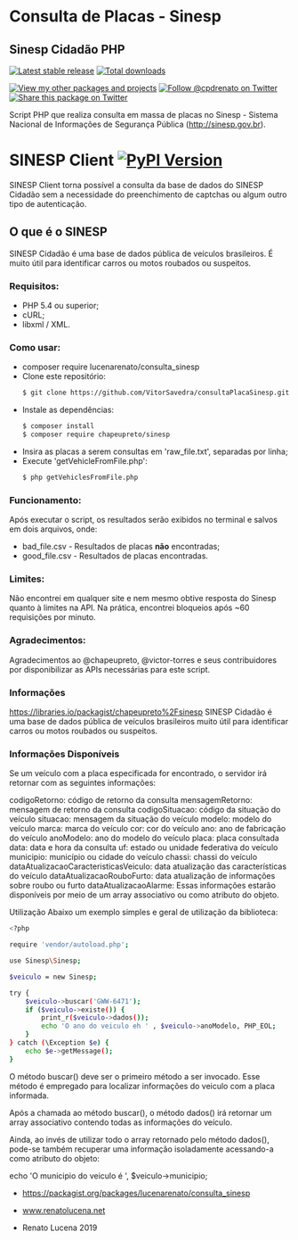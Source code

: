 # Consulta de Placas - Sinesp
## Sinesp Cidadão PHP

<a href="https://packagist.org/packages/lucenarenato/consulta_sinesp"><img src="" alt="Latest stable release"></img></a>
<a href="https://packagist.org/packages/lucenarenato/consulta_sinesp"><img src="" alt="Total downloads"></img></a>

<a href="https://packagist.org/packages/lucenarenato"><img src="https://img.shields.io/badge/link-packagist-lightgrey.svg" alt="View my other packages and projects"></img></a>
<a href="https://twitter.com/cpdrenato"><img src="https://img.shields.io/twitter/url/http/shields.io.svg" alt="Follow @cpdrenato on Twitter"></img></a>
<a href="https://twitter.com/intent/tweet?text=Utilize%20Sinesp%20Cidadão%20agora!%20https%3A%2F%2Fgithub.com%2Flucenarenato%2Fconsulta_sinesp%20via%20%40lucenarenato&source=webclient"><img src="https://img.shields.io/twitter/url/http/shields.io.svg?style=social" alt="Share this package on Twitter"></img></a>

Script PHP que realiza consulta em massa de placas no Sinesp - Sistema Nacional de Informações de Segurança Pública (http://sinesp.gov.br).

# SINESP Client [![PyPI Version](https://img.shields.io/pypi/v/sinesp-client.svg)](https://pypi.python.org/pypi/sinesp-client)

SINESP Client torna possível a consulta da base de dados do SINESP Cidadão sem a necessidade do preenchimento de captchas ou algum outro tipo de autenticação.



## O que é o SINESP

SINESP Cidadão é uma base de dados pública de veículos brasileiros. É muito útil para identificar carros ou motos roubados ou suspeitos.

### Requisitos:
- PHP 5.4 ou superior;
- cURL;
- libxml / XML.

### Como usar:
  - composer require lucenarenato/consulta_sinesp
  - Clone este repositório:
    ```sh
    $ git clone https://github.com/VitorSavedra/consultaPlacaSinesp.git
    ```
  - Instale as dependências:
    ```sh
    $ composer install
    $ composer require chapeupreto/sinesp
    ```
  - Insira as placas a serem consultas em 'raw_file.txt', separadas por linha;
  - Execute 'getVehicleFromFile.php':
    ```sh
    $ php getVehiclesFromFile.php
    ```

### Funcionamento: 
Após executar o script, os resultados serão exibidos no terminal e salvos em dois arquivos, onde:

- bad_file.csv - Resultados de placas **não** encontradas;
- good_file.csv - Resultados de placas encontradas.

### Limites:
Não encontrei em qualquer site e nem mesmo obtive resposta do Sinesp quanto à limites na API. Na prática, encontrei bloqueios após ~60 requisições por minuto.

### Agradecimentos:
Agradecimentos ao @chapeupreto, @victor-torres e seus contribuidores por disponibilizar as APIs necessárias para este script.

### Informações
https://libraries.io/packagist/chapeupreto%2Fsinesp
SINESP Cidadão é uma base de dados pública de veículos brasileiros muito útil para identificar carros ou motos roubados ou suspeitos.

### Informações Disponíveis
Se um veículo com a placa especificada for encontrado, o servidor irá retornar com as seguintes informações:

codigoRetorno: código de retorno da consulta
mensagemRetorno: mensagem de retorno da consulta
codigoSituacao: código da situação do veículo
situacao: mensagem da situação do veículo
modelo: modelo do veículo
marca: marca do veículo
cor: cor do veículo
ano: ano de fabricação do veículo
anoModelo: ano do modelo do veículo
placa: placa consultada
data: data e hora da consulta
uf: estado ou unidade federativa do veículo
municipio: município ou cidade do veículo
chassi: chassi do veículo
dataAtualizacaoCaracteristicasVeiculo: data atualização das características do veículo
dataAtualizacaoRouboFurto: data atualização de informações sobre roubo ou furto
dataAtualizacaoAlarme:
Essas informações estarão disponíveis por meio de um array associativo ou como atributo do objeto.

Utilização
Abaixo um exemplo simples e geral de utilização da biblioteca:
```sh
<?php

require 'vendor/autoload.php';

use Sinesp\Sinesp;

$veiculo = new Sinesp;

try {
    $veiculo->buscar('GWW-6471');
    if ($veiculo->existe()) {
        print_r($veiculo->dados());
        echo 'O ano do veiculo eh ' , $veiculo->anoModelo, PHP_EOL;
    }
} catch (\Exception $e) {
    echo $e->getMessage();
}
```
O método buscar() deve ser o primeiro método a ser invocado. Esse método é empregado para localizar informações do veiculo com a placa informada.

Após a chamada ao método buscar(), o método dados() irá retornar um array associativo contendo todas as informações do veículo.

Ainda, ao invés de utilizar todo o array retornado pelo método dados(), pode-se também recuperar uma informação isoladamente acessando-a como atributo do objeto:

echo 'O municipio do veiculo é ', $veiculo->municipio;

- https://packagist.org/packages/lucenarenato/consulta_sinesp

- www.renatolucena.net

- Renato Lucena 2019


